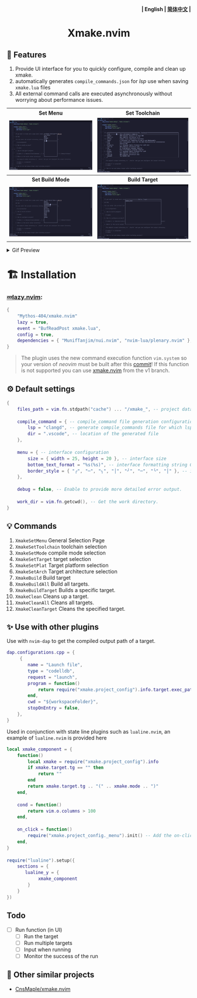 <p align="right"><b>| English | <a href="README_zh.md">简体中文</a> |</b></p>

<h1 align="center">
    Xmake.nvim
</h1>

## 🎐 Features

1. Provide UI interface for you to quickly configure, compile and clean up xmake.
2. automatically generates `compile_commands.json` for _lsp_ use when saving `xmake.lua` files
3. All external command calls are executed asynchronously without worrying about performance issues.

<table>
  <tr>
    <th>Set Menu</th>
    <th>Set Toolchain</th>
  </tr>
  <tr>
    <td>
      <img src="./assets/XmakeSetMenu.png" />
    </td>
    <td>
      <img src="./assets/XmakeSetToolchain.png" />
    </td>
  </tr>
  <tr>
    <th>Set Build Mode</th>
    <th>Build Target</th>
  </tr>
  <tr>
    <td>
      <img src="./assets/XmakeSetMode.png" />
    </td>
    <td>
      <img src="./assets/XmakeBuildTarget.png" />
    </td>
  </tr>
</table>

<details> <summary>Gif Preview</summary>

![XmakePreviewGif](./assets/XmakePreview.gif)

</details>

# 🏗 Installation

### [💤lazy.nvim](https://github.com/folke/lazy.nvim):

```lua
{
    "Mythos-404/xmake.nvim"
    lazy = true,
    event = "BufReadPost xmake.lua",
    config = true,
    dependencies = { "MunifTanjim/nui.nvim", "nvim-lua/plenary.nvim" },
}
```

> The plugin uses the new command execution function `vim.system` so your version of _neovim_ must be built after this [commit](https://github.com/neovim/neovim/pull/23827)!
> If this function is not supported you can use [xmake.nvim](https://github.com/Mythos-404/xmake.nvim/tree/v1) from the v1 branch.

## ⚙️ Default settings

```lua
{
    files_path = vim.fn.stdpath("cache") ... "/xmake_", -- project data saved by plugin

    compile_command = { -- compile_command file generation configuration
        lsp = "clangd", -- generate compile_commands file for which lsp to read
        dir = ".vscode", -- location of the generated file
    },

    menu = { -- interface configuration
        size = { width = 25, height = 20 }, -- interface size
        bottom_text_format = "%s(%s)", -- interface formatting string Generated by default: `"xmake_test(debug)"`
        border_style = { "╭", "─", "╮", "│", "╯", "─", "╰", "│" }, -- interface border see nui.nvim documentation for more detail
    },

    debug = false, -- Enable to provide more detailed error output.

    work_dir = vim.fn.getcwd(), -- Get the work directory.
}
```

## 💡 Commands

1. `XmakeSetMenu` General Selection Page
2. `XmakeSetToolchain` toolchain selection
3. `XmakeSetMode` compile mode selection
4. `XmakeSetTarget` target selection
5. `XmakeSetPlat` Target platform selection
6. `XmakeSetArch` Target architecture selection
7. `XmakeBuild` Build target
8. `XmakeBuildAll` Build all targets.
9. `XmakeBuildTarget` Builds a specific target.
10. `XmakeClean` Cleans up a target.
11. `XmakeCleanAll` Cleans all targets.
12. `XmakeCleanTarget` Cleans the specified target.

## ✨ Use with other plugins

Use with `nvim-dap` to get the compiled output path of a target.

```lua
dap.configurations.cpp = {
     {
        name = "Launch file",
        type = "codelldb",
        request = "launch",
        program = function()
            return require("xmake.project_config").info.target.exec_path
        end,
        cwd = "${workspaceFolder}",
        stopOnEntry = false,
    },
}
```

Used in conjunction with state line plugins such as `lualine.nvim`, an example of `lualine.nvim` is provided here

```lua
local xmake_component = {
    function()
        local xmake = require("xmake.project_config").info
        if xmake.target.tg == "" then
            return ""
        end
        return xmake.target.tg .. "(" .. xmake.mode .. ")"
    end,

    cond = function()
        return vim.o.columns > 100
    end,

    on_click = function()
        require("xmake.project_config._menu").init() -- Add the on-click ui
    end,
}

require("lualine").setup({
    sections = {
       lualine_y = {
            xmake_component
        }
    }
})
```

## Todo

- [ ] Run function (in UI)
  - [ ] Run the target
  - [ ] Run multiple targets
  - [ ] Input when running
  - [ ] Monitor the success of the run

## 🎉 Other similar projects

- [CnsMaple/xmake.nvim](https://github.com/CnsMaple/xmake.nvim)
